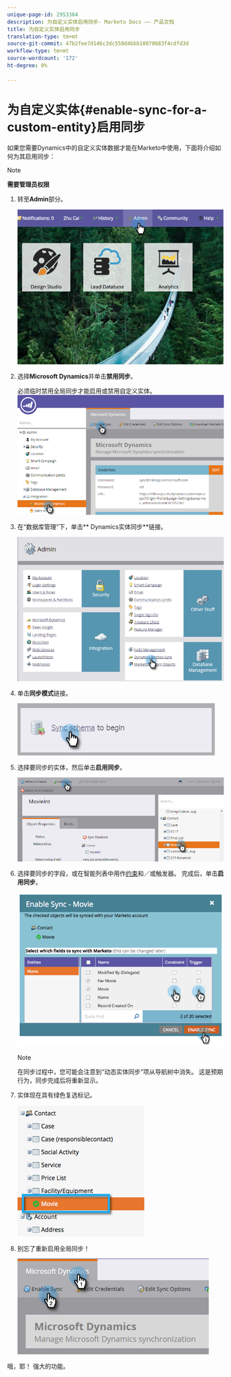 ```yaml
---
unique-page-id: 2953384
description: 为自定义实体启用同步- Marketo Docs —— 产品文档
title: 为自定义实体启用同步
translation-type: tm+mt
source-git-commit: 47b2fee7d146c3dc558d4bbb10070683f4cdfd3d
workflow-type: tm+mt
source-wordcount: '172'
ht-degree: 0%

---
```



# 为自定义实体{#enable-sync-for-a-custom-entity}启用同步

如果您需要Dynamics中的自定义实体数据才能在Marketo中使用，下面将介绍如何为其启用同步：

>[!NOTE]
>
>**需要管理员权限**

1. 转至&#x200B;**Admin**&#x200B;部分。

   ![](assets/image2014-10-20-14-3a32-3a16.png)

1. 选择&#x200B;**Microsoft Dynamics**&#x200B;并单击&#x200B;**禁用同步**。

   必须临时禁用全局同步才能启用或禁用自定义实体。
   ![](assets/image2015-11-10-9-3a0-3a6.png)

1. 在“数据库管理”下，单击** Dynamics实体同步**链接。

   ![](assets/image2015-11-10-9-3a6-3a55.png)

1. 单击&#x200B;**同步模式**&#x200B;链接。

   ![](assets/image2015-11-10-9-3a41-3a37.png)

1. 选择要同步的实体，然后单击&#x200B;**启用同步**。

   ![](assets/image2015-11-10-9-3a44-3a35.png)

1. 选择要同步的字段，或在智能列表中用作[约束](../../../../../product-docs/core-marketo-concepts/smart-lists-and-static-lists/using-smart-lists/add-a-constraint-to-a-smart-list-filter.md)和／或触发器。 完成后，单击&#x200B;**启用同步**。

   ![](assets/image2014-10-20-14-3a32-3a55.png)

   >[!NOTE]
   >
   >在同步过程中，您可能会注意到“动态实体同步”项从导航树中消失。 这是预期行为，同步完成后将重新显示。

1. 实体现在具有绿色复选标记。

   ![](assets/image2014-10-20-14-3a33-3a4.png)

1. 别忘了重新启用全局同步！

   ![](assets/image2015-11-10-9-3a48-3a35.png)

哦，耶！ 强大的功能。
